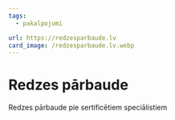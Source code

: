 ```yaml
---
tags:
  - pakalpojumi

url: https://redzesparbaude.lv
card_image: /redzesparbaude.lv.webp
---
```


# Redzes pārbaude

Redzes pārbaude pie sertificētiem speciālistiem
